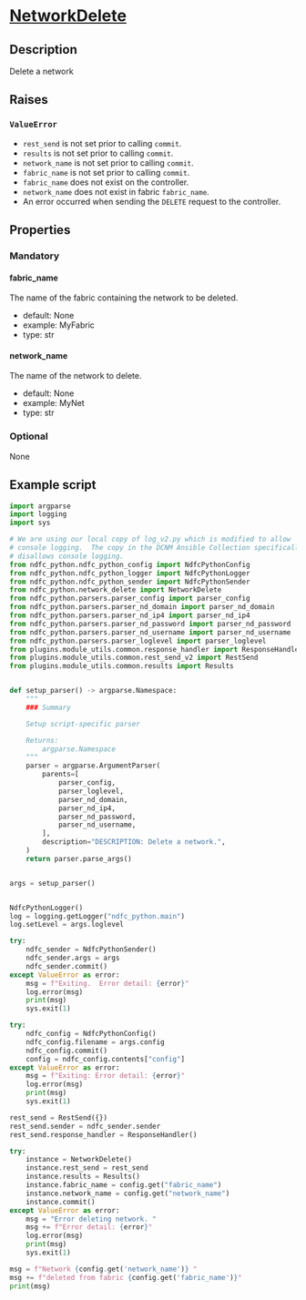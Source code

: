# [NetworkDelete]

## Description

Delete a network

[NetworkDelete]: https://github.com/allenrobel/ndfc-python/blob/main/lib/ndfc_python/network_delete.py

## Raises

### `ValueError`

* `rest_send` is not set prior to calling `commit`.
* `results` is not set prior to calling `commit`.
* `network_name` is not set prior to calling `commit`.
* `fabric_name` is not set prior to calling `commit`.
* `fabric_name` does not exist on the controller.
* `network_name` does not exist in fabric `fabric_name`.
* An error occurred when sending the `DELETE` request to the controller.

## Properties

### Mandatory

#### fabric_name

The name of the fabric containing the network to be deleted.

- default: None
- example: MyFabric
- type: str

#### network_name

The name of the network to delete.

- default: None
- example: MyNet
- type: str

### Optional

None

## Example script

```py title="Example Script"
import argparse
import logging
import sys

# We are using our local copy of log_v2.py which is modified to allow
# console logging.  The copy in the DCNM Ansible Collection specifically
# disallows console logging.
from ndfc_python.ndfc_python_config import NdfcPythonConfig
from ndfc_python.ndfc_python_logger import NdfcPythonLogger
from ndfc_python.ndfc_python_sender import NdfcPythonSender
from ndfc_python.network_delete import NetworkDelete
from ndfc_python.parsers.parser_config import parser_config
from ndfc_python.parsers.parser_nd_domain import parser_nd_domain
from ndfc_python.parsers.parser_nd_ip4 import parser_nd_ip4
from ndfc_python.parsers.parser_nd_password import parser_nd_password
from ndfc_python.parsers.parser_nd_username import parser_nd_username
from ndfc_python.parsers.parser_loglevel import parser_loglevel
from plugins.module_utils.common.response_handler import ResponseHandler
from plugins.module_utils.common.rest_send_v2 import RestSend
from plugins.module_utils.common.results import Results


def setup_parser() -> argparse.Namespace:
    """
    ### Summary

    Setup script-specific parser

    Returns:
        argparse.Namespace
    """
    parser = argparse.ArgumentParser(
        parents=[
            parser_config,
            parser_loglevel,
            parser_nd_domain,
            parser_nd_ip4,
            parser_nd_password,
            parser_nd_username,
        ],
        description="DESCRIPTION: Delete a network.",
    )
    return parser.parse_args()


args = setup_parser()


NdfcPythonLogger()
log = logging.getLogger("ndfc_python.main")
log.setLevel = args.loglevel

try:
    ndfc_sender = NdfcPythonSender()
    ndfc_sender.args = args
    ndfc_sender.commit()
except ValueError as error:
    msg = f"Exiting.  Error detail: {error}"
    log.error(msg)
    print(msg)
    sys.exit(1)

try:
    ndfc_config = NdfcPythonConfig()
    ndfc_config.filename = args.config
    ndfc_config.commit()
    config = ndfc_config.contents["config"]
except ValueError as error:
    msg = f"Exiting: Error detail: {error}"
    log.error(msg)
    print(msg)
    sys.exit(1)

rest_send = RestSend({})
rest_send.sender = ndfc_sender.sender
rest_send.response_handler = ResponseHandler()

try:
    instance = NetworkDelete()
    instance.rest_send = rest_send
    instance.results = Results()
    instance.fabric_name = config.get("fabric_name")
    instance.network_name = config.get("network_name")
    instance.commit()
except ValueError as error:
    msg = "Error deleting network. "
    msg += f"Error detail: {error}"
    log.error(msg)
    print(msg)
    sys.exit(1)

msg = f"Network {config.get('network_name')} "
msg += f"deleted from fabric {config.get('fabric_name')}"
print(msg)
```

